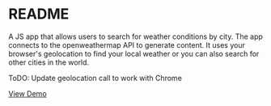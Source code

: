 # README #

A JS app that allows users to search for weather conditions by city. The app connects to the openweathermap API to generate content. It uses your browser's geolocation to find your local weather or you can also search for other cities in the world.

ToDO:
Update geolocation call to work with Chrome

[View Demo](http://codepen.io/bill742/full/ZLLrYx/)
